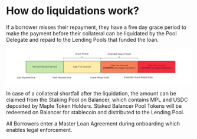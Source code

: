 # How do liquidations work?

If a borrower misses their repayment, they have a five day grace period to make the payment before their collateral can be liquidated by the Pool Delegate and repaid to the Lending Pools that funded the loan.

![Liquidation Timeline](../../.gitbook/assets/default-scheudle.png)

In case of a collateral shortfall after the liquidation, the amount can be claimed from the Staking Pool on Balancer, which contains MPL and USDC deposited by Maple Token Holders. Staked Balancer Pool Tokens will be redeemed on Balancer for stablecoin and distributed to the Lending Pool.

All Borrowers enter a Master Loan Agreement during onboarding which enables legal enforcement.


